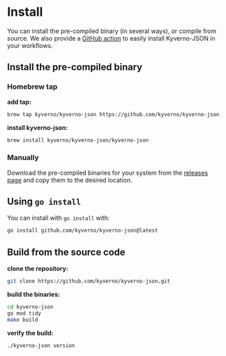 # Install

You can install the pre-compiled binary (in several ways), or compile from source.
We also provide a [GitHub action](#github-action) to easily install Kyverno-JSON in your workflows.

## Install the pre-compiled binary

### Homebrew tap

**add tap:**

```bash
brew tap kyverno/kyverno-json https://github.com/kyverno/kyverno-json
```

**install kyverno-json:**

```bash
brew install kyverno/kyverno-json/kyverno-json
```

### Manually

Download the pre-compiled binaries for your system from the [releases page](https://github.com/kyverno/kyverno-json/releases) and copy them to the desired location.

## Using `go install`

You can install with `go install` with:

```bash
go install github.com/kyverno/kyverno-json@latest
```

## Build from the source code

**clone the repository:**

```bash
git clone https://github.com/kyverno/kyverno-json.git
```

**build the binaries:**

```bash
cd kyverno-json
go mod tidy
make build
```

**verify the build:**

```bash
./kyverno-json version
```